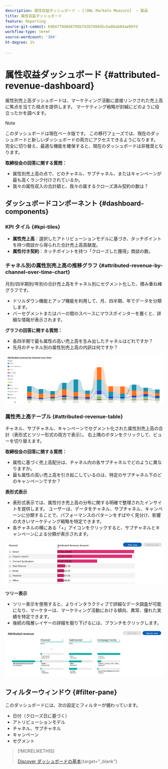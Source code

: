 ```yaml
---
description: 属性収益ダッシュボード — [!DNL Marketo Measure]  — 製品
title: 属性収益ダッシュボード
feature: Reporting
source-git-commit: b984779d8d4795bf43b7494d5cba06ab84ae097d
workflow-type: tm+mt
source-wordcount: '384'
ht-degree: 1%

---
```


# 属性収益ダッシュボード {#attributed-revenue-dashboard}

属性別売上高ダッシュボードは、マーケティング活動に直接リンクされた売上高に焦点を当てた視点を提供します。 マーケティング戦略が封緘にどのように役立ったかを調べます。

>[!NOTE]
>
>このダッシュボードは現在ベータ版です。 この移行フェーズでは、現在のダッシュボードと新しいダッシュボードの両方にアクセスできるようになります。 完全に切り替え、最適な機能を確保すると、現在のダッシュボードは非推奨となります。

**取締役会の回答に関する質問：**

* 属性別売上高の点で、どのチャネル、サブチャネル、またはキャンペーンが最も高くランク付けされているか。
* 我々の属性収入の合計額と、我々の属するクローズ済み契約の数は？

## ダッシュボードコンポーネント {#dashboard-components}

### KPI タイル {#kpi-tiles}

* **属性売上高**：選択したアトリビューションモデルに基づき、タッチポイントを持つ商談から得られた合計売上高貢献度。
* **属性付き契約**：タッチポイントを持つ「クローズした獲得」商談の数。

### チャネル別の属性別売上高の推移グラフ {#attributed-revenue-by-channel-over-time-chart}

月別/四半期別/年別の合計売上高をチャネル別にセグメント化した、積み重ね棒グラフです。

* ドリルダウン機能とアップ機能を利用して、月、四半期、年でデータを分類します。
* バーセグメントまたはバーの間のスペースにマウスポインターを置くと、詳細な情報が表示されます。

**グラフの回答に関する質問：**

* 各四半期で最も属性の高い売上高を生み出したチャネルはどれですか？
* 先月のチャネル別の属性別売上高の内訳は何ですか？

![](assets/attributed-revenue-dashboard-1.png)

### 属性売上高テーブル {#attributed-revenue-table}

チャネル、サブチャネル、キャンペーンでセグメント化された属性別売上高の合計（表形式とツリー形式の両方で表示）。 右上隅のボタンをクリックして、ビューを切り替えます。

**取締役会の回答に関する質問：**

* 属性に基づく売上高配分は、チャネル内の各サブチャネルでどのように異なりますか。
* 最も属性の高い売上高を引き起こしているのは、特定のサブチャネル下のどのキャンペーンですか？

**表形式表示**

* 表形式表示では、属性付き売上高の分布に関する明確で整理されたインサイトを提供します。 ユーザーは、データをチャネル、サブチャネル、キャンペーンに分類することで、パフォーマンスのパターンをすばやく見分け、影響の大きいマーケティング戦略を特定できます。
* 各チャネルの横にある「+」アイコンをクリックすると、サブチャネルとキャンペーンによる分類が表示されます。

![](assets/attributed-revenue-dashboard-2.png)

**ツリー表示**

* ツリー表示を使用すると、よりインタラクティブで詳細なデータ調査が可能になり、マーケターは、マーケティング活動における傾向、異常、優れた実績を特定できます。
* 後続の階層レイヤーの詳細を掘り下げるには、ブランチをクリックします。

![](assets/attributed-revenue-dashboard-3.png)

## フィルターウィンドウ {#filter-pane}

このダッシュボードには、次の設定とフィルターが備わっています。

* 日付（クローズ日に基づく）
* アトリビューションモデル
* チャネル、サブチャネル
* キャンペーン
* セグメント

>[!MORELIKETHIS]
>
>[Discover ダッシュボードの基本](/help/marketo-measure-discover-ui/dashboards/discover-dashboard-basics.md){target="_blank"}
